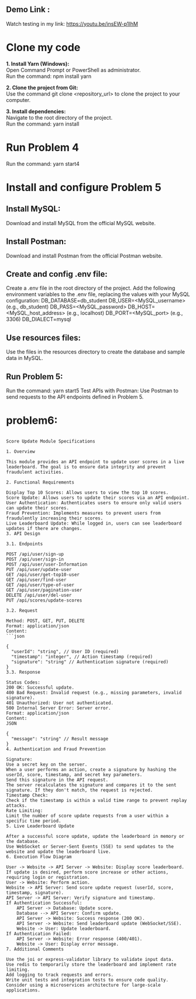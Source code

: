 
## Demo Link :
Watch testing in my link: https://youtu.be/insEW-p1IhM
  
# Clone my code
**1. Install Yarn (Windows):**  
  Open Command Prompt or PowerShell as administrator.  
  Run the command: npm install yarn  
  
**2. Clone the project from Git:**  
  Use the command git clone <repository_url> to clone the project to your computer.  
  
**3. Install dependencies:**  
  Navigate to the root directory of the project.  
  Run the command: yarn install  
  

# Run Problem 4 
Run the command: yarn start4  
  
# Install and configure Problem 5   
## Install MySQL: 
Download and install MySQL from the official MySQL website.

## Install Postman: 
Download and install Postman from the official Postman website.

## Create and config .env file:
Create a .env file in the root directory of the project.
Add the following environment variables to the .env file, replacing the values with your MySQL configuration:
DB_DATABASE=db_student
DB_USER=<MySQL_username>(e.g., db_student)
DB_PASS=<MySQL_password>
DB_HOST=<MySQL_host_address> (e.g., localhost)
DB_PORT=<MySQL_port> (e.g., 3306)
DB_DIALECT=mysql

## Use resources files: 
Use the files in the resources directory to create the database and sample data in MySQL.

## Run Problem 5: 
Run the command: yarn start5
Test APIs with Postman:
Use Postman to send requests to the API endpoints defined in Problem 5.


# problem6: 


<pre><code>
Score Update Module Specifications

1. Overview

This module provides an API endpoint to update user scores in a live leaderboard. The goal is to ensure data integrity and prevent fraudulent activities.

2. Functional Requirements

Display Top 10 Scores: Allows users to view the top 10 scores.
Score Update: Allows users to update their scores via an API endpoint.
User Authentication: Authenticates users to ensure only valid users can update their scores.
Fraud Prevention: Implements measures to prevent users from fraudulently increasing their scores.
Live Leaderboard Update: While logged in, users can see leaderboard updates if there are changes.
3. API Design

3.1. Endpoints

POST /api/user/sign-up
POST /api/user/sign-in
POST /api/user/user-Information
PUT /api/user/update-user
GET /api/user/get-top10-user
GET /api/user/find-user
GET /api/user/type-of-user
GET /api/user/pagination-user
DELETE /api/user/del-user
PUT /api/scores/update-scores

3.2. Request

Method: POST, GET, PUT, DELETE
Format: application/json
Content:
```json

{
  "userId": "string", // User ID (required)
  "timestamp": "integer", // Action timestamp (required)
  "signature": "string" // Authentication signature (required)
}
3.3. Response

Status Codes:
200 OK: Successful update.
400 Bad Request: Invalid request (e.g., missing parameters, invalid signature).
401 Unauthorized: User not authenticated.
500 Internal Server Error: Server error.
Format: application/json
Content:
JSON

{
  "message": "string" // Result message
}
4. Authentication and Fraud Prevention

Signature:
Use a secret key on the server.
When a user performs an action, create a signature by hashing the userId, score, timestamp, and secret key parameters.
Send this signature in the API request.
The server recalculates the signature and compares it to the sent signature. If they don't match, the request is rejected.
Timestamp Check:
Check if the timestamp is within a valid time range to prevent replay attacks.
Rate Limiting:
Limit the number of score update requests from a user within a specific time period.
5. Live Leaderboard Update

After a successful score update, update the leaderboard in memory or the database.
Use WebSocket or Server-Sent Events (SSE) to send updates to the website and update the leaderboard live.
6. Execution Flow Diagram

User -> Website -> API Server -> Website: Display score leaderboard.
If update is desired, perform score increase or other actions, requiring login or registration.
User -> Website: Perform action.
Website -> API Server: Send score update request (userId, score, timestamp, signature).
API Server -> API Server: Verify signature and timestamp.
If Authentication Successful:
    API Server -> Database: Update score.
    Database --> API Server: Confirm update.
    API Server -> Website: Success response (200 OK).
    API Server -> Website: Send leaderboard update (WebSocket/SSE).
    Website -> User: Update leaderboard.
If Authentication Failed:
    API Server -> Website: Error response (400/401).
    Website -> User: Display error message.
7. Additional Comments

Use the joi or express-validator library to validate input data.
Use redis to temporarily store the leaderboard and implement rate limiting.
Add logging to track requests and errors.
Write unit tests and integration tests to ensure code quality.
Consider using a microservices architecture for large-scale applications.

</code></pre>